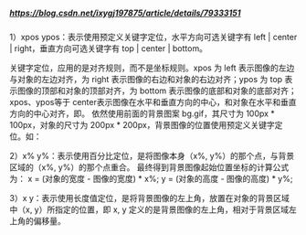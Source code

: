 ##### https://blog.csdn.net/ixygj197875/article/details/79333151

1）xpos ypos：表示使用预定义关键字定位，水平方向可选关键字有 left | center | right，垂直方向可选关键字有 top | center | bottom。

关键字定位，应用的是对齐规则，而不是坐标规则。xpos 为 left 表示图像的左边与对象的左边对齐，为 right 表示图像的右边和对象的右边对齐；ypos 为 top 表示图像的顶部和对象的顶部对齐，为 bottom 表示图像的底部和对象的底部对齐；xpos、ypos等于 center表示图像在水平和垂直方向的中心，和对象在水平和垂直方向的中心对齐，即。
依然使用前面的背景图案 bg.gif，其尺寸为 100px * 100px，对象的尺寸为 200px * 200px，背景图像的位置使用预定义关键字定位。如：

2）x% y%：表示使用百分比定位，是将图像本身（x%, y%）的那个点，与背景区域的（x%, y%）的那个点重合。
最终得到背景图像起始位置坐标的计算公式为：
x = (对象的宽度 - 图像的宽度) * x%;
y = (对象的高度 - 图像的高度) * y%;


3）x y：表示使用长度值定位，是将背景图像的左上角，放置在对象的背景区域中（x, y）所指定的位置，即 x, y 定义的是背景图像的左上角，相对于背景区域左上角的偏移量。